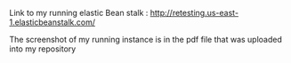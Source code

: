  Link to my running elastic Bean stalk : http://retesting.us-east-1.elasticbeanstalk.com/
 
 The screenshot of my running instance is in the pdf file that was uploaded into my repository
 
